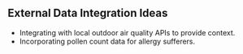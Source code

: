 ## External Data Integration Ideas
- Integrating with local outdoor air quality APIs to provide context.
- Incorporating pollen count data for allergy sufferers.
